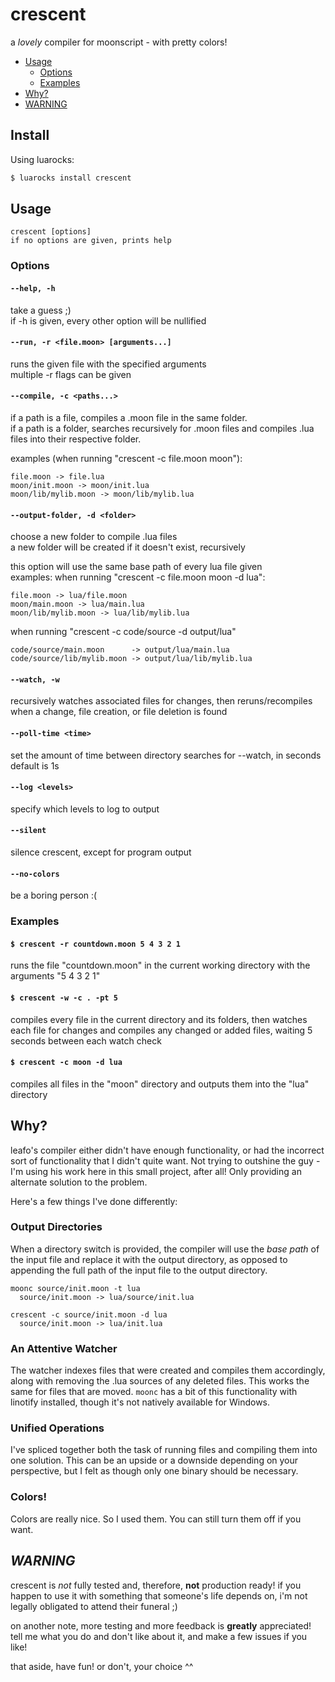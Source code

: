 # crescent
a *lovely* compiler for moonscript - with pretty colors!

- [Usage](#usage)
  - [Options](#options)
  - [Examples](#examples)
- [Why?](#why)
- [WARNING](#warning)

## Install
Using luarocks:
```sh
$ luarocks install crescent
```

## Usage
```
crescent [options]
if no options are given, prints help

```

### Options
#### `--help, -h `
  take a guess ;)  
if -h is given, every other option will be nullified  

#### `--run, -r <file.moon> [arguments...]`
  runs the given file with the specified arguments  
multiple -r flags can be given  

#### `--compile, -c <paths...>`
  if a path is a file, compiles a .moon file in the same folder.  
if a path is a folder, searches recursively for .moon files and compiles .lua files into their respective folder.  
  
examples (when running "crescent -c file.moon moon"):  
```  
file.moon -> file.lua  
moon/init.moon -> moon/init.lua  
moon/lib/mylib.moon -> moon/lib/mylib.lua  
```  

#### `--output-folder, -d <folder>`
  choose a new folder to compile .lua files  
a new folder will be created if it doesn't exist, recursively  
  
this option will use the same base path of every lua file given  
examples: when running "crescent -c file.moon moon -d lua":  
```  
file.moon -> lua/file.moon  
moon/main.moon -> lua/main.lua  
moon/lib/mylib.moon -> lua/lib/mylib.lua  
```  
  
when running "crescent -c code/source -d output/lua"  
```  
code/source/main.moon      -> output/lua/main.lua  
code/source/lib/mylib.moon -> output/lua/lib/mylib.lua  
```  

#### `--watch, -w `
  recursively watches associated files for changes, then reruns/recompiles when a change, file creation, or file deletion is found  

#### `--poll-time <time>`
  set the amount of time between directory searches for --watch, in seconds  
default is 1s  

#### `--log <levels>`
  specify which levels to log to output  

#### `--silent `
  silence crescent, except for program output  

#### `--no-colors `
  be a boring person :(  


### Examples
#### `$ crescent -r countdown.moon 5 4 3 2 1`
runs the file &quot;countdown.moon&quot; in the current working directory with the arguments &quot;5 4 3 2 1&quot;  

#### `$ crescent -w -c . -pt 5`
compiles every file in the current directory and its folders, then watches each file for changes and compiles any changed or added files, waiting 5 seconds between each watch check  

#### `$ crescent -c moon -d lua`
compiles all files in the &quot;moon&quot; directory and outputs them into the &quot;lua&quot; directory  


## Why?
leafo's compiler either didn't have enough functionality, or had the incorrect sort of functionality that I didn't quite want. Not trying to outshine the guy - I'm using his work here in this small project, after all! Only providing an alternate solution to the problem.

Here's a few things I've done differently:

### Output Directories
When a directory switch is provided, the compiler will use the *base path* of the input file and replace it with the output directory, as opposed to appending the full path of the input file to the output directory.

```moon
moonc source/init.moon -t lua
  source/init.moon -> lua/source/init.lua

crescent -c source/init.moon -d lua
  source/init.moon -> lua/init.lua
```

### An Attentive Watcher
The watcher indexes files that were created and compiles them accordingly, along with removing the .lua sources of any deleted files. This works the same for files that are moved. `moonc` has a bit of this functionality with linotify installed, though it's not natively available for Windows.

### Unified Operations
I've spliced together both the task of running files and compiling them into one solution. This can be an upside or a downside depending on your perspective, but I felt as though only one binary should be necessary.

### Colors!
Colors are really nice. So I used them. You can still turn them off if you want.


## *WARNING*
crescent is *not* fully tested and, therefore, **not** production ready! if you happen to use it with something that someone's life depends on, i'm not legally obligated to attend their funeral ;)

on another note, more testing and more feedback is **greatly** appreciated! tell me what you do and don't like about it, and make a few issues if you like!

that aside, have fun! or don't, your choice ^^
